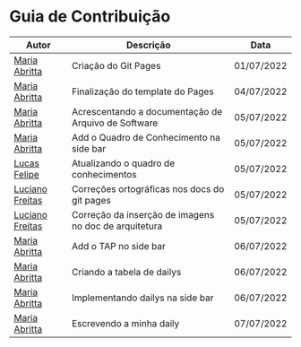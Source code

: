 # Guia de Contribuição

|  Autor | Descrição | Data |
|--|--|--|
| [Maria Abritta](https://github.com/MariaAbritta) | Criação do Git Pages | 01/07/2022 |
| [Maria Abritta](https://github.com/MariaAbritta) | Finalização do template do Pages | 04/07/2022 |
| [Maria Abritta](https://github.com/MariaAbritta) | Acrescentando a documentação de Arquivo de Software | 05/07/2022 |
| [Maria Abritta](https://github.com/MariaAbritta) | Add o Quadro de Conhecimento na side bar | 05/07/2022 |
| [Lucas Felipe](https://github.com/lucasfs1007) | Atualizando o quadro de conhecimentos | 05/07/2022 |
| [Luciano Freitas](https://github.com/luciano-freitas-melo) | Correções ortográficas nos docs do git pages | 05/07/2022 |
| [Luciano Freitas](https://github.com/luciano-freitas-melo) | Correção da inserção de imagens no doc de arquitetura | 05/07/2022 |
| [Maria Abritta](https://github.com/MariaAbritta) | Add o TAP no side bar | 06/07/2022 |
| [Maria Abritta](https://github.com/MariaAbritta) | Criando a tabela de dailys | 06/07/2022 | 
| [Maria Abritta](https://github.com/MariaAbritta) | Implementando dailys na side bar | 06/07/2022 |
| [Maria Abritta](https://github.com/MariaAbritta) | Escrevendo a minha daily | 07/07/2022 | 


